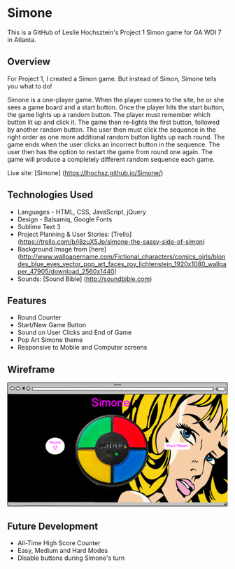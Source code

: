 # Simone
This is a GitHub of Leslie Hochsztein's Project 1 Simon game for GA WDI 7 in Atlanta.

## Overview
For Project 1, I created a Simon game.  But instead of Simon, Simone tells you what to do!

Simone is a one-player game. When the player comes to the site, he or she sees a game board and a start button.  Once the player hits the start button, the game lights up a random button.  The player must remember which button lit up and click it.  The game then re-lights the first button, followed by another random button.  The user then must click the sequence in the right order as one more additional random button lights up each round.
The game ends when the user clicks an incorrect button in the sequence.
The user then has the option to restart the game from round one again. The game will produce a completely different random sequence each game.

Live site: [Simone] (https://lhochsz.github.io/Simone/)

## Technologies Used
* Languages - HTML, CSS, JavaScript, jQuery
* Design - Balsamiq, Google Fonts
* Sublime Text 3
* Project Planning & User Stories: [Trello] (https://trello.com/b/i8zuX5Jp/simone-the-sassy-side-of-simon)
* Background Image from [here] (http://www.wallpapername.com/Fictional_characters/comics_girls/blondes_blue_eyes_vector_pop_art_faces_roy_lichtenstein_1920x1080_wallpaper_47905/download_2560x1440)
* Sounds: [Sound Bible] (http://soundbible.com)

## Features
* Round Counter
* Start/New Game Button
* Sound on User Clicks and End of Game
* Pop Art Simone theme
* Responsive to Mobile and Computer screens

## Wireframe
![alt text](https://github.com/lhochsz/Simone/blob/master/css/Simone-Wireframe.png "Wireframe")

## Future Development
* All-Time High Score Counter
* Easy, Medium and Hard Modes
* Disable buttons during Simone's turn
